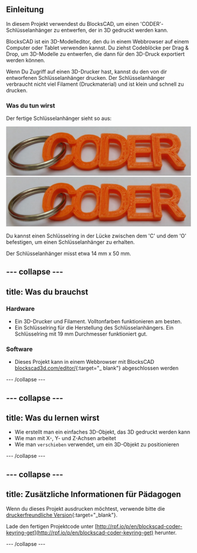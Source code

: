## Einleitung

In diesem Projekt verwendest du BlocksCAD, um einen 'CODER'-Schlüsselanhänger zu entwerfen, der in 3D gedruckt werden kann.

BlocksCAD ist ein 3D-Modelleditor, den du in einem Webbrowser auf einem Computer oder Tablet verwenden kannst. Du ziehst Codeblöcke per Drag & Drop, um 3D-Modelle zu entwerfen, die dann für den 3D-Druck exportiert werden können.

Wenn Du Zugriff auf einen 3D-Drucker hast, kannst du den von dir entworfenen Schlüsselanhänger drucken. Der Schlüsselanhänger verbraucht nicht viel Filament (Druckmaterial) und ist klein und schnell zu drucken.

### Was du tun wirst

Der fertige Schlüsselanhänger sieht so aus:

![Screenshot](images/coder-keyring.png) ![Screenshot](images/coder-keyring.png)

Du kannst einen Schlüsselring in der Lücke zwischen dem 'C' und dem 'O' befestigen, um einen Schlüsselanhänger zu erhalten.

Der Schlüsselanhänger misst etwa 14 mm x 50 mm.

--- collapse ---
---
title: Was du brauchst
---

### Hardware

+ Ein 3D-Drucker und Filament. Volltonfarben funktionieren am besten.
+ Ein Schlüsselring für die Herstellung des Schlüsselanhängers. Ein Schlüsselring mit 19 mm Durchmesser funktioniert gut.

### Software

+ Dieses Projekt kann in einem Webbrowser mit BlocksCAD [blockscad3d.com/editor/](https://www.blockscad3d.com/editor){:target="_ blank"} abgeschlossen werden

--- /collapse ---

--- collapse ---
---
title: Was du lernen wirst
---

+ Wie erstellt man ein einfaches 3D-Objekt, das 3D gedruckt werden kann
+ Wie man mit X-, Y- und Z-Achsen arbeitet
+ Wie man `verschieben` verwendet, um ein 3D-Objekt zu positionieren

--- /collapse ---

--- collapse ---
---
title: Zusätzliche Informationen für Pädagogen
---

Wenn du dieses Projekt ausdrucken möchtest, verwende bitte die [druckerfreundliche Version](https://projects.raspberrypi.org/en/projects/blockscad-coder-keyring/print){:target="_blank"}.

Lade den fertigen Projektcode unter [http://rpf.io/p/en/blockscad-coder-keyring-get](http://rpf.io/p/en/blockscad-coder-keyring-get) herunter.

--- /collapse ---
